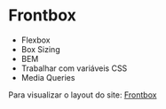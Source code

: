 # Frontbox

- Flexbox
- Box Sizing
- BEM
- Trabalhar com variáveis CSS
- Media Queries

Para visualizar o layout do site: <a href="https://gustaea.github.io/Frontbox/">Frontbox</a>

